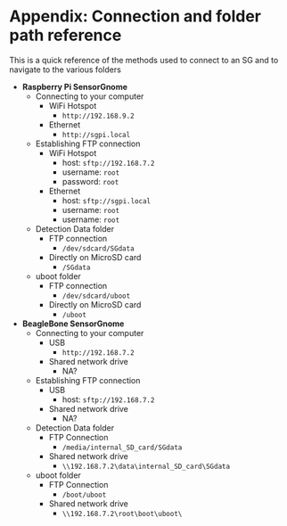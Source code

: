 # Appendix: Connection and folder path reference

This is a quick reference of the methods used to connect to an SG and to navigate to the various folders

* **Raspberry Pi SensorGnome**
  * Connecting to your computer
    * WiFi Hotspot
      * `http://192.168.9.2`
    * Ethernet
      * `http://sgpi.local`
  * Establishing FTP connection
    * WiFi Hotspot
      * host: `sftp://192.168.7.2`
      * username: `root`
      * password: `root`
    * Ethernet
      * host: `sftp://sgpi.local`
      * username: `root`
      * username: `root`
  * Detection Data folder
    * FTP connection
      * `/dev/sdcard/SGdata`
    * Directly on MicroSD card
      * `/SGdata`
  * uboot folder
    * FTP connection
      * `/dev/sdcard/uboot`
    * Directly on MicroSD card
      * `/uboot`
* **BeagleBone SensorGnome**
  * Connecting to your computer
    * USB
      * `http://192.168.7.2`
    * Shared network drive
      * NA?
  * Establishing FTP connection
    * USB
      * host: `sftp://192.168.7.2`
    * Shared network drive
      * NA?
  * Detection Data folder
    * FTP Connection
      * `/media/internal_SD_card/SGdata`
    * Shared network drive
      * `\\192.168.7.2\data\internal_SD_card\SGdata`
  * uboot folder
    * FTP Connection
      * `/boot/uboot`
    * Shared network drive
      * `\\192.168.7.2\root\boot\uboot\`

